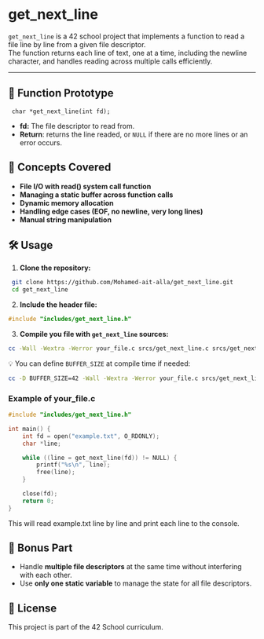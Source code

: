 # get_next_line

`get_next_line` is a 42 school project that implements a function to read a file line by line from a given file descriptor.  
The function returns each line of text, one at a time, including the newline character, and handles reading across multiple calls efficiently.

---

## 📌 Function Prototype

   ```
    char *get_next_line(int fd);
   ```

- **fd:** The file descriptor to read from.
- **Return**: returns the line readed,  or `NULL` if there are no more lines or an error occurs.

## 🧠 Concepts Covered
- **File I/O with read() system call function**
- **Managing a static buffer across function calls**
- **Dynamic memory allocation**
- **Handling edge cases (EOF, no newline, very long lines)**
- **Manual string manipulation**

## 🛠️ Usage

1. **Clone the repository:**
```bash
 git clone https://github.com/Mohamed-ait-alla/get_next_line.git
 cd get_next_line
```
2. **Include the header file:**
```c
#include "includes/get_next_line.h"
```
3. **Compile you file with `get_next_line` sources:**
```bash
cc -Wall -Wextra -Werror your_file.c srcs/get_next_line.c srcs/get_next_line_utils.c -o your_program
```
💡 You can define `BUFFER_SIZE` at compile time if needed:
```bash
cc -D BUFFER_SIZE=42 -Wall -Wextra -Werror your_file.c srcs/get_next_line.c srcs/get_next_line_utils.c -o your_program
```
### Example of your_file.c
```c
#include "includes/get_next_line.h"

int main() {
    int fd = open("example.txt", O_RDONLY);
    char *line;

    while ((line = get_next_line(fd)) != NULL) {
        printf("%s\n", line);
        free(line);
    }

    close(fd);
    return 0;
}
```
This will read example.txt line by line and print each line to the console.
## 🚀 Bonus Part

- Handle **multiple file descriptors** at the same time without interfering with each other.
- Use **only one static variable** to manage the state for all file descriptors.
## 🏁 License
This project is part of the 42 School curriculum.
